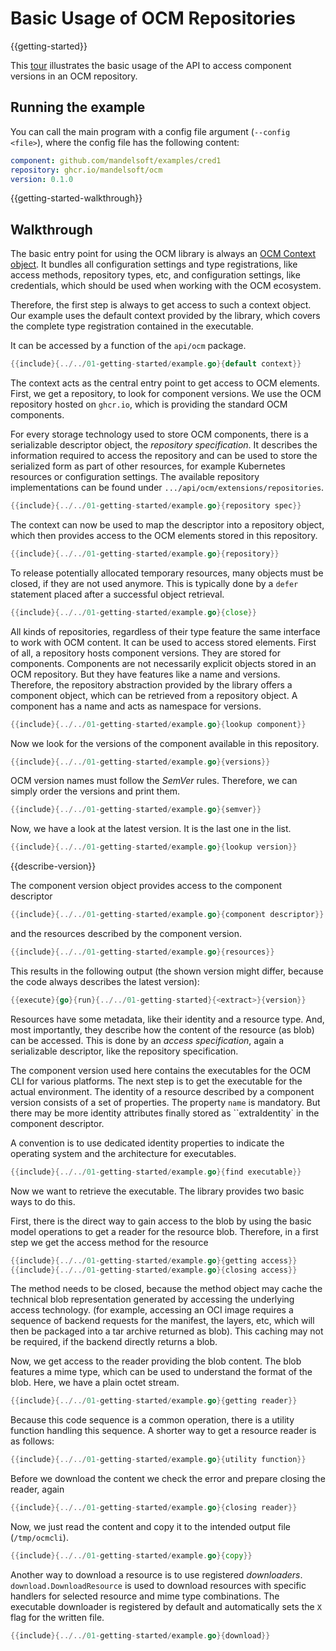 # Basic Usage of OCM Repositories

{{getting-started}}

This [tour](/examples/lib/tour/01-getting-started/example.go) illustrates the basic usage of the API to
access component versions in an OCM repository.

## Running the example

You can call the main program with a config file argument
(`--config <file>`), where the config file has the following content:

```yaml
component: github.com/mandelsoft/examples/cred1
repository: ghcr.io/mandelsoft/ocm
version: 0.1.0
```

{{getting-started-walkthrough}}

## Walkthrough

The basic entry point for using the OCM library is always
an [OCM Context object](/examples/lib/contexts.md). It bundles all
configuration settings and type registrations, like
access methods, repository types, etc, and
configuration settings, like credentials,
which should be used when working with the OCM
ecosystem.

Therefore, the first step is always to get access to such
a context object. Our example uses the default context
provided by the library, which covers the complete
type registration contained in the executable.

It can be accessed by a function of the `api/ocm` package.

```go
{{include}{../../01-getting-started/example.go}{default context}}
```

The context acts as the central entry
point to get access to OCM elements.
First, we get a repository, to look for
component versions. We use the OCM
repository hosted on `ghcr.io`, which is providing the standard OCM
components.

For every storage technology used to store
OCM components, there is a serializable
descriptor object, the *repository specification*.
It describes the information required to access
the repository and can be used to store the serialized
form as part of other resources, for example
Kubernetes resources or configuration settings.
The available repository implementations can be found
under `.../api/ocm/extensions/repositories`.

```go
{{include}{../../01-getting-started/example.go}{repository spec}}
```

The context can now be used to map the descriptor
into a repository object, which then provides access
to the OCM elements stored in this repository.

```go
{{include}{../../01-getting-started/example.go}{repository}}
```

To release potentially allocated temporary resources, many objects
must be closed, if they are not used anymore.
This is typically done by a `defer` statement placed after a
successful object retrieval.

```go
{{include}{../../01-getting-started/example.go}{close}}
```

All kinds of repositories, regardless of their type
feature the same interface to work with OCM content.
It can be used to access stored elements.
First of all, a repository hosts component versions.
They are stored for components. Components are not
necessarily explicit objects stored in an OCM repository.
But they have features like a name and versions. Therefore, the
repository abstraction provided by the library offers
a component object, which can be retrieved from a
repository object. A component has a name and acts as
namespace for versions.

```go
{{include}{../../01-getting-started/example.go}{lookup component}}
```

Now we look for the versions of the component
available in this repository.

```go
{{include}{../../01-getting-started/example.go}{versions}}
```

OCM version names must follow the *SemVer* rules.
Therefore, we can simply order the versions and print them.

```go
{{include}{../../01-getting-started/example.go}{semver}}
```

Now, we have a look at the latest version. It is
the last one in the list.

```go
{{include}{../../01-getting-started/example.go}{lookup version}}
```

{{describe-version}}

The component version object provides access
to the component descriptor

```go
{{include}{../../01-getting-started/example.go}{component descriptor}}
```

and the resources described by the component version.

```go
{{include}{../../01-getting-started/example.go}{resources}}
```

This results in the following output (the shown version might
differ, because the code always describes the latest version):

```go
{{execute}{go}{run}{../../01-getting-started}{<extract>}{version}}
```

Resources have some metadata, like their identity and a resource type.
And, most importantly, they describe how the content of the resource
(as blob) can be accessed.
This is done by an *access specification*, again a serializable descriptor,
like the repository specification.

The component version used here contains the executables for the OCM CLI
for various platforms. The next step is to
get the executable for the actual environment.
The identity of a resource described by a component version
consists of a set of properties. The property `name` is mandatory. But there may be more identity attributes
finally stored as ``extraIdentity` in the component descriptor.

A convention is to use dedicated identity properties to indicate the
operating system and the architecture for executables.

```go
{{include}{../../01-getting-started/example.go}{find executable}}
```

Now we want to retrieve the executable. The library provides two
basic ways to do this.

First, there is the direct way to gain access to the blob by using
the basic model operations to get a reader for the resource blob.
Therefore, in a first step we get the access method for the resource

```go
{{include}{../../01-getting-started/example.go}{getting access}}
{{include}{../../01-getting-started/example.go}{closing access}}
```

The method needs to be closed, because the method
object may cache the technical blob representation
generated by accessing the underlying access technology.
(for example, accessing an OCI image requires a sequence of
backend requests for the manifest, the layers, etc, which will
then be packaged into a tar archive returned as blob).
This caching may not be required, if the backend directly
returns a blob.

Now, we get access to the reader providing the blob content.
The blob features a mime type, which can be used to understand
the format of the blob. Here, we have a plain octet stream.

```go
{{include}{../../01-getting-started/example.go}{getting reader}}
```

Because this code sequence is a common operation, there is a
utility function handling this sequence. A shorter way to get
a resource reader is as follows:

```go
{{include}{../../01-getting-started/example.go}{utility function}}
```

Before we download the content we check the error and prepare
closing the reader, again

```go
{{include}{../../01-getting-started/example.go}{closing reader}}
```

Now, we just read the content and copy it to the intended
output file (`/tmp/ocmcli`).

```go
{{include}{../../01-getting-started/example.go}{copy}}
```

Another way to download a resource is to use registered *downloaders*.
`download.DownloadResource` is used to download resources with specific handlers for
selected resource and mime type combinations.
The executable downloader is registered by default and automatically
sets the `X` flag for the written file.

```go
{{include}{../../01-getting-started/example.go}{download}}
```
